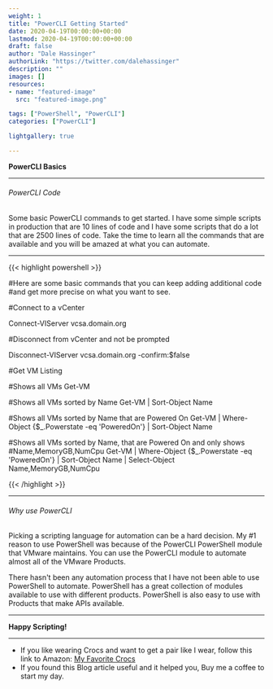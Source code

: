 ```yaml
---
weight: 1
title: "PowerCLI Getting Started"
date: 2020-04-19T00:00:00+00:00
lastmod: 2020-04-19T00:00:00+00:00
draft: false
author: "Dale Hassinger"
authorLink: "https://twitter.com/dalehassinger"
description: ""
images: []
resources:
- name: "featured-image"
  src: "featured-image.png"

tags: ["PowerShell", "PowerCLI"]
categories: ["PowerCLI"]

lightgallery: true

---
```


**PowerCLI Basics**

<!--more-->

---

###### PowerCLI Code

Some basic PowerCLI commands to get started. I have some simple scripts in production that are 10 lines of code and I have some scripts that do a lot that are 2500 lines of code. Take the time to learn all the commands that are available and you will be amazed at what you can automate.

---

{{< highlight powershell >}}

#Here are some basic commands that you can keep adding additional code
#and get more precise on what you want to see.

#Connect to a vCenter

Connect-VIServer vcsa.domain.org

#Disconnect from vCenter and not be prompted

Disconnect-VIServer vcsa.domain.org -confirm:$false

#Get VM Listing

#Shows all VMs
Get-VM

#Shows all VMs sorted by Name
Get-VM | Sort-Object Name

#Shows all VMs sorted by Name that are Powered On
Get-VM | Where-Object {$_.Powerstate -eq 'PoweredOn'} | Sort-Object Name

#Shows all VMs sorted by Name, that are Powered On and only shows
#Name,MemoryGB,NumCpu
Get-VM | Where-Object {$_.Powerstate -eq 'PoweredOn'} | Sort-Object Name | Select-Object Name,MemoryGB,NumCpu

{{< /highlight >}}

---

###### Why use PowerCLI  

Picking a scripting language for automation can be a hard decision. My #1 reason to use PowerShell was because of the PowerCLI PowerShell module that VMware maintains. You can use the PowerCLI module to automate almost all of the VMware Products.  

There hasn't been any automation process that I have not been able to use PowerShell to automate. PowerShell has a great collection of modules available to use with different products. PowerShell is also easy to use with Products that make APIs available.

---

**Happy Scripting!**

---

* If you like wearing Crocs and want to get a pair like I wear, follow this link to Amazon:
<a target="_blank" href="https://www.amazon.com/dp/B001V7Z27W?psc=1&amp;ref=ppx_yo2ov_dt_b_product_details&_encoding=UTF8&tag=vcrocs-20&linkCode=ur2&linkId=fa4c787c9ab59a9b8a54b48c402b8517&camp=1789&creative=9325">My Favorite Crocs</a>  
* If you found this Blog article useful and it helped you, Buy me a coffee to start my day.  

<center>
<script type="text/javascript" src="https://cdnjs.buymeacoffee.com/1.0.0/button.prod.min.js" data-name="bmc-button" data-slug="dalehassinger" data-color="#FFDD00" data-emoji=""  data-font="Cookie" data-text="Buy me a coffee" data-outline-color="#000000" data-font-color="#000000" data-coffee-color="#ffffff" ></script>
</center>
